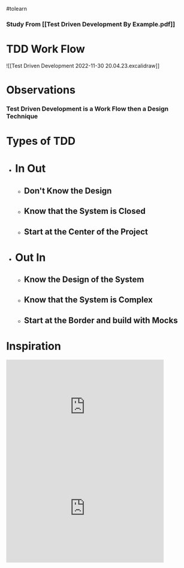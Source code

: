#tolearn 

### Study From [[Test Driven Development By Example.pdf]]

# TDD Work Flow

![[Test Driven Development 2022-11-30 20.04.23.excalidraw]]


# Observations

### Test Driven Development is a Work Flow then a Design Technique

# Types of TDD 


- # In Out
	- ## Don't Know the Design
	- ## Know that the System is Closed
	- ## Start at the Center of the Project  

- # Out In 
	- ## Know the Design of the System
	- ## Know that the System is Complex
	- ## Start at the Border and build with Mocks



# Inspiration

<iframe width="420" height="270" src="https://www.youtube.com/embed/KyFVA4Spcgg" title="🚀  Does TDD Really Lead to Good Design? (Sandro Mancuso)" frameborder="0" allow="accelerometer; autoplay; clipboard-write; encrypted-media; gyroscope; picture-in-picture; web-share" allowfullscreen></iframe>


<iframe width="420" height="270" src="https://www.youtube.com/embed/EZ05e7EMOLM" title="🚀  TDD, Where Did It All Go Wrong (Ian Cooper)" frameborder="0" allow="accelerometer; autoplay; clipboard-write; encrypted-media; gyroscope; picture-in-picture; web-share" allowfullscreen></iframe>